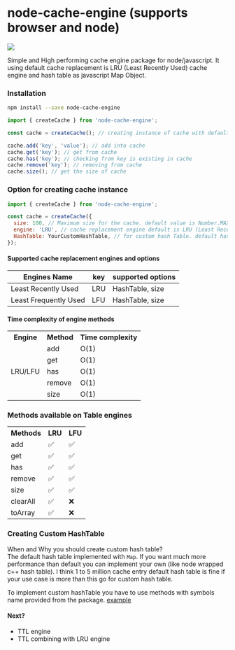 # node-cache-engine (supports browser and node)

[![](https://github.com/benhurdavies/node-cache-engine/workflows/Test%20CI/badge.svg?branch=master)](https://github.com/benhurdavies/node-cache-engine/actions?query=workflow%3A%22Test+CI%22)

Simple and High performing cache engine package for node/javascript. It using default cache replacement is LRU (Least Recently Used) cache engine and hash table as javascript Map Object.

### Installation

```bash
npm install --save node-cache-engine
```

```javascript
import { createCache } from 'node-cache-engine';

const cache = createCache(); // creating instance of cache with default configuration

cache.add('key', 'value'); // add into cache
cache.get('key'); // get from cache
cache.has('key'); // checking from key is existing in cache
cache.remove('key'); // removing from cache
cache.size(); // get the size of cache
```

### Option for creating cache instance

```javascript
import { createCache } from 'node-cache-engine';

const cache = createCache({
  size: 100, // Maximum size for the cache. default value is Number.MAX_SAFE_INTEGER
  engine: 'LRU', // cache replacement engine default is LRU (Least Recently Used)
  HashTable: YourCustomHashTable, // for custom hash Table. default hashTable is 'src/dataStructure/HashTable.js'
});
```

#### Supported cache replacement engines and options

| Engines Name          | key | supported options |
| --------------------- | --- | ----------------- |
| Least Recently Used   | LRU | HashTable, size   |
| Least Frequently Used | LFU | HashTable, size   |

#### Time complexity of engine methods

<table>
  <tr>
    <th>Engine</th>
    <th>Method</th>
    <th>Time complexity </th>
  </tr>
  <tr>
    <td rowspan=5>LRU/LFU</td>
    <td>add</td>
    <td>O(1)</td>
  </tr>
  <tr>
    <td>get</td>
    <td>O(1)</td>
  </tr>
  <tr>
    <td>has</td>
    <td>O(1)</td>
  </tr>
  <tr>
    <td>remove</td>
    <td>O(1)</td>
  </tr>
  <tr>
    <td>size</td>
    <td>O(1)</td>
  </tr>
</table>

### Methods available on Table engines

<table>
  <tr>
    <th>Methods</th>
    <th>LRU</th>
    <th>LFU</th>
  </tr>
  <tr>
    <td>add</td>
    <td>✅</td>
    <td>✅</td>
  </tr>
  <tr>
    <td>get</td>
    <td>✅</td>
    <td>✅</td>
  </tr>
  <tr>
    <td>has</td>
    <td>✅</td>
    <td>✅</td>
  </tr>
  <tr>
    <td>remove</td>
    <td>✅</td>
    <td>✅</td>
  </tr>
  <tr>
    <td>size</td>
    <td>✅</td>
    <td>✅</td>
  </tr>
  <tr>
    <td>clearAll</td>
    <td>✅</td>
    <td>❌</td>
  </tr>
  <tr>
    <td>toArray</td>
    <td>✅</td>
    <td>❌</td>
  </tr>
</table>

### Creating Custom HashTable

When and Why you should create custom hash table?  
The default hash table implemented with `Map`. If you want much more performance than default you can implement your own (like node wrapped c++ hash table). I think 1 to 5 million cache entry default hash table is fine if your use case is more than this go for custom hash table.

To implement custom hashTable you have to use methods with symbols name provided from the package. [example](src/featureTest/customHashTable.test.js)

#### Next?

- TTL engine
- TTL combining with LRU engine

